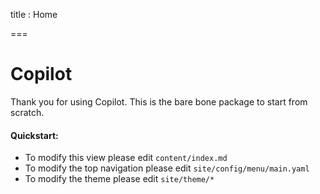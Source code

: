 
title : Home

===


# Copilot

Thank you for using Copilot. This is the bare bone package to start from scratch.


<div class="panel u-text-small" markdown="1">

#### Quickstart:

- To modify this view please edit ```content/index.md```
- To modify the top navigation please edit ```site/config/menu/main.yaml```
- To modify the theme please edit ```site/theme/*```

</div>
